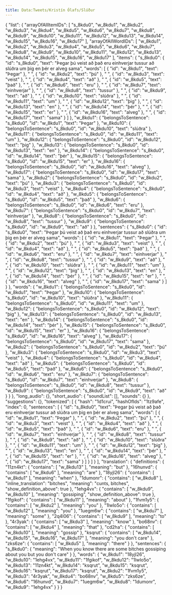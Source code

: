 ```yaml
---
title: Data:Tweets/Kristín Ólafs/Slúður
---
```


{
    "list": {
        "arrayOfAllItemIDs": [
            "s_8kdu0",
            "w_8kdu1",
            "w_8kdu2",
            "w_8kdu3",
            "w_8kdu4",
            "w_8kdu5",
            "w_8kdu6",
            "w_8kdu7",
            "w_8kdu8",
            "w_8kdu9",
            "w_8kdu10",
            "w_8kdu11",
            "w_8kdu12",
            "w_8kdu13",
            "w_8kdu14",
            "w_8kdu15",
            "w_8kdu16",
            "w_8kdu17"
        ],
        "arrayOfAllWordIDs": [
            "w_8kdu1",
            "w_8kdu2",
            "w_8kdu3",
            "w_8kdu4",
            "w_8kdu5",
            "w_8kdu6",
            "w_8kdu7",
            "w_8kdu8",
            "w_8kdu9",
            "w_8kdu10",
            "w_8kdu11",
            "w_8kdu12",
            "w_8kdu13",
            "w_8kdu14",
            "w_8kdu15",
            "w_8kdu16",
            "w_8kdu17"
        ],
        "items": {
            "s_8kdu0": {
                "id": "s_8kdu0",
                "text": "Þegar þú veist að það eru einhverjar tussur að slúðra um þig en þér er alveg sama",
                "words": [
                    {
                        "id": "w_8kdu1",
                        "text": "Þegar"
                    },
                    " ",
                    {
                        "id": "w_8kdu2",
                        "text": "þú"
                    },
                    " ",
                    {
                        "id": "w_8kdu3",
                        "text": "veist"
                    },
                    " ",
                    {
                        "id": "w_8kdu4",
                        "text": "að"
                    },
                    " ",
                    {
                        "id": "w_8kdu5",
                        "text": "það"
                    },
                    " ",
                    {
                        "id": "w_8kdu6",
                        "text": "eru"
                    },
                    " ",
                    {
                        "id": "w_8kdu7",
                        "text": "einhverjar"
                    },
                    " ",
                    {
                        "id": "w_8kdu8",
                        "text": "tussur"
                    },
                    " ",
                    {
                        "id": "w_8kdu9",
                        "text": "að"
                    },
                    " ",
                    {
                        "id": "w_8kdu10",
                        "text": "slúðra"
                    },
                    " ",
                    {
                        "id": "w_8kdu11",
                        "text": "um"
                    },
                    " ",
                    {
                        "id": "w_8kdu12",
                        "text": "þig"
                    },
                    " ",
                    {
                        "id": "w_8kdu13",
                        "text": "en"
                    },
                    " ",
                    {
                        "id": "w_8kdu14",
                        "text": "þér"
                    },
                    " ",
                    {
                        "id": "w_8kdu15",
                        "text": "er"
                    },
                    " ",
                    {
                        "id": "w_8kdu16",
                        "text": "alveg"
                    },
                    " ",
                    {
                        "id": "w_8kdu17",
                        "text": "sama"
                    }
                ]
            },
            "w_8kdu1": {
                "belongsToSentence": "s_8kdu0",
                "id": "w_8kdu1",
                "text": "Þegar"
            },
            "w_8kdu10": {
                "belongsToSentence": "s_8kdu0",
                "id": "w_8kdu10",
                "text": "slúðra"
            },
            "w_8kdu11": {
                "belongsToSentence": "s_8kdu0",
                "id": "w_8kdu11",
                "text": "um"
            },
            "w_8kdu12": {
                "belongsToSentence": "s_8kdu0",
                "id": "w_8kdu12",
                "text": "þig"
            },
            "w_8kdu13": {
                "belongsToSentence": "s_8kdu0",
                "id": "w_8kdu13",
                "text": "en"
            },
            "w_8kdu14": {
                "belongsToSentence": "s_8kdu0",
                "id": "w_8kdu14",
                "text": "þér"
            },
            "w_8kdu15": {
                "belongsToSentence": "s_8kdu0",
                "id": "w_8kdu15",
                "text": "er"
            },
            "w_8kdu16": {
                "belongsToSentence": "s_8kdu0",
                "id": "w_8kdu16",
                "text": "alveg"
            },
            "w_8kdu17": {
                "belongsToSentence": "s_8kdu0",
                "id": "w_8kdu17",
                "text": "sama"
            },
            "w_8kdu2": {
                "belongsToSentence": "s_8kdu0",
                "id": "w_8kdu2",
                "text": "þú"
            },
            "w_8kdu3": {
                "belongsToSentence": "s_8kdu0",
                "id": "w_8kdu3",
                "text": "veist"
            },
            "w_8kdu4": {
                "belongsToSentence": "s_8kdu0",
                "id": "w_8kdu4",
                "text": "að"
            },
            "w_8kdu5": {
                "belongsToSentence": "s_8kdu0",
                "id": "w_8kdu5",
                "text": "það"
            },
            "w_8kdu6": {
                "belongsToSentence": "s_8kdu0",
                "id": "w_8kdu6",
                "text": "eru"
            },
            "w_8kdu7": {
                "belongsToSentence": "s_8kdu0",
                "id": "w_8kdu7",
                "text": "einhverjar"
            },
            "w_8kdu8": {
                "belongsToSentence": "s_8kdu0",
                "id": "w_8kdu8",
                "text": "tussur"
            },
            "w_8kdu9": {
                "belongsToSentence": "s_8kdu0",
                "id": "w_8kdu9",
                "text": "að"
            }
        },
        "sentences": {
            "s_8kdu0": {
                "id": "s_8kdu0",
                "text": "Þegar þú veist að það eru einhverjar tussur að slúðra um þig en þér er alveg sama",
                "words": [
                    {
                        "id": "w_8kdu1",
                        "text": "Þegar"
                    },
                    " ",
                    {
                        "id": "w_8kdu2",
                        "text": "þú"
                    },
                    " ",
                    {
                        "id": "w_8kdu3",
                        "text": "veist"
                    },
                    " ",
                    {
                        "id": "w_8kdu4",
                        "text": "að"
                    },
                    " ",
                    {
                        "id": "w_8kdu5",
                        "text": "það"
                    },
                    " ",
                    {
                        "id": "w_8kdu6",
                        "text": "eru"
                    },
                    " ",
                    {
                        "id": "w_8kdu7",
                        "text": "einhverjar"
                    },
                    " ",
                    {
                        "id": "w_8kdu8",
                        "text": "tussur"
                    },
                    " ",
                    {
                        "id": "w_8kdu9",
                        "text": "að"
                    },
                    " ",
                    {
                        "id": "w_8kdu10",
                        "text": "slúðra"
                    },
                    " ",
                    {
                        "id": "w_8kdu11",
                        "text": "um"
                    },
                    " ",
                    {
                        "id": "w_8kdu12",
                        "text": "þig"
                    },
                    " ",
                    {
                        "id": "w_8kdu13",
                        "text": "en"
                    },
                    " ",
                    {
                        "id": "w_8kdu14",
                        "text": "þér"
                    },
                    " ",
                    {
                        "id": "w_8kdu15",
                        "text": "er"
                    },
                    " ",
                    {
                        "id": "w_8kdu16",
                        "text": "alveg"
                    },
                    " ",
                    {
                        "id": "w_8kdu17",
                        "text": "sama"
                    }
                ]
            }
        },
        "words": {
            "w_8kdu1": {
                "belongsToSentence": "s_8kdu0",
                "id": "w_8kdu1",
                "text": "Þegar"
            },
            "w_8kdu10": {
                "belongsToSentence": "s_8kdu0",
                "id": "w_8kdu10",
                "text": "slúðra"
            },
            "w_8kdu11": {
                "belongsToSentence": "s_8kdu0",
                "id": "w_8kdu11",
                "text": "um"
            },
            "w_8kdu12": {
                "belongsToSentence": "s_8kdu0",
                "id": "w_8kdu12",
                "text": "þig"
            },
            "w_8kdu13": {
                "belongsToSentence": "s_8kdu0",
                "id": "w_8kdu13",
                "text": "en"
            },
            "w_8kdu14": {
                "belongsToSentence": "s_8kdu0",
                "id": "w_8kdu14",
                "text": "þér"
            },
            "w_8kdu15": {
                "belongsToSentence": "s_8kdu0",
                "id": "w_8kdu15",
                "text": "er"
            },
            "w_8kdu16": {
                "belongsToSentence": "s_8kdu0",
                "id": "w_8kdu16",
                "text": "alveg"
            },
            "w_8kdu17": {
                "belongsToSentence": "s_8kdu0",
                "id": "w_8kdu17",
                "text": "sama"
            },
            "w_8kdu2": {
                "belongsToSentence": "s_8kdu0",
                "id": "w_8kdu2",
                "text": "þú"
            },
            "w_8kdu3": {
                "belongsToSentence": "s_8kdu0",
                "id": "w_8kdu3",
                "text": "veist"
            },
            "w_8kdu4": {
                "belongsToSentence": "s_8kdu0",
                "id": "w_8kdu4",
                "text": "að"
            },
            "w_8kdu5": {
                "belongsToSentence": "s_8kdu0",
                "id": "w_8kdu5",
                "text": "það"
            },
            "w_8kdu6": {
                "belongsToSentence": "s_8kdu0",
                "id": "w_8kdu6",
                "text": "eru"
            },
            "w_8kdu7": {
                "belongsToSentence": "s_8kdu0",
                "id": "w_8kdu7",
                "text": "einhverjar"
            },
            "w_8kdu8": {
                "belongsToSentence": "s_8kdu0",
                "id": "w_8kdu8",
                "text": "tussur"
            },
            "w_8kdu9": {
                "belongsToSentence": "s_8kdu0",
                "id": "w_8kdu9",
                "text": "að"
            }
        }
    },
    "long_audio": {},
    "short_audio": {
        "soundList": [],
        "sounds": {}
    },
    "suggestions": {},
    "tokenized": [
        {
            "hash": "1d1crui",
            "hashOfIds": "1tz9afe",
            "index": 0,
            "sentences": [
                {
                    "id": "s_8kdu0",
                    "text": "Þegar þú veist að það eru einhverjar tussur að slúðra um þig en þér er alveg sama",
                    "words": [
                        {
                            "id": "w_8kdu1",
                            "text": "Þegar"
                        },
                        " ",
                        {
                            "id": "w_8kdu2",
                            "text": "þú"
                        },
                        " ",
                        {
                            "id": "w_8kdu3",
                            "text": "veist"
                        },
                        " ",
                        {
                            "id": "w_8kdu4",
                            "text": "að"
                        },
                        " ",
                        {
                            "id": "w_8kdu5",
                            "text": "það"
                        },
                        " ",
                        {
                            "id": "w_8kdu6",
                            "text": "eru"
                        },
                        " ",
                        {
                            "id": "w_8kdu7",
                            "text": "einhverjar"
                        },
                        " ",
                        {
                            "id": "w_8kdu8",
                            "text": "tussur"
                        },
                        " ",
                        {
                            "id": "w_8kdu9",
                            "text": "að"
                        },
                        " ",
                        {
                            "id": "w_8kdu10",
                            "text": "slúðra"
                        },
                        " ",
                        {
                            "id": "w_8kdu11",
                            "text": "um"
                        },
                        " ",
                        {
                            "id": "w_8kdu12",
                            "text": "þig"
                        },
                        " ",
                        {
                            "id": "w_8kdu13",
                            "text": "en"
                        },
                        " ",
                        {
                            "id": "w_8kdu14",
                            "text": "þér"
                        },
                        " ",
                        {
                            "id": "w_8kdu15",
                            "text": "er"
                        },
                        " ",
                        {
                            "id": "w_8kdu16",
                            "text": "alveg"
                        },
                        " ",
                        {
                            "id": "w_8kdu17",
                            "text": "sama"
                        }
                    ]
                }
            ]
        }
    ],
    "translation": {
        "definitions": {
            "11zn4kt": {
                "contains": [
                    "w_8kdu13"
                ],
                "meaning": "but"
            },
            "16hunvd": {
                "contains": [
                    "w_8kdu6"
                ],
                "meaning": "are"
            },
            "18yjl26": {
                "contains": [
                    "w_8kdu1"
                ],
                "meaning": "when"
            },
            "1dumonr": {
                "contains": [
                    "w_8kdu8"
                ],
                "inline_translation": "bitches",
                "meaning": "cunts, bitches",
                "show_definition_above": true
            },
            "1ehg4vx": {
                "contains": [
                    "w_8kdu9",
                    "w_8kdu10"
                ],
                "meaning": "gossiping",
                "show_definition_above": true
            },
            "1fgikof": {
                "contains": [
                    "w_8kdu11"
                ],
                "meaning": "about"
            },
            "1fvm1y5": {
                "contains": [
                    "w_8kdu2"
                ],
                "meaning": "you"
            },
            "1lwlo5o": {
                "contains": [
                    "w_8kdu12"
                ],
                "meaning": "you"
            },
            "1uegm6w": {
                "contains": [
                    "w_8kdu7"
                ],
                "meaning": "some"
            },
            "2q4l06": {
                "contains": [
                    "w_8kdu9"
                ],
                "meaning": "to"
            },
            "4r3yak": {
                "contains": [
                    "w_8kdu3"
                ],
                "meaning": "know"
            },
            "bo68nv": {
                "contains": [
                    "w_8kdu4"
                ],
                "meaning": "that"
            },
            "cd2ha": {
                "contains": [
                    "w_8kdu10"
                ],
                "meaning": "gossip"
            },
            "ksqrut": {
                "contains": [
                    "w_8kdu14",
                    "w_8kdu15",
                    "w_8kdu16",
                    "w_8kdu17"
                ],
                "meaning": "you don't care"
            },
            "zks6ze": {
                "contains": [
                    "w_8kdu5"
                ],
                "meaning": "there"
            }
        },
        "sentences": {
            "s_8kdu0": {
                "meaning": "When you know there are some bitches gossiping about you but you don't care"
            }
        },
        "words": {
            "w_8kdu1": "18yjl26",
            "w_8kdu10": "1ehg4vx",
            "w_8kdu11": "1fgikof",
            "w_8kdu12": "1lwlo5o",
            "w_8kdu13": "11zn4kt",
            "w_8kdu14": "ksqrut",
            "w_8kdu15": "ksqrut",
            "w_8kdu16": "ksqrut",
            "w_8kdu17": "ksqrut",
            "w_8kdu2": "1fvm1y5",
            "w_8kdu3": "4r3yak",
            "w_8kdu4": "bo68nv",
            "w_8kdu5": "zks6ze",
            "w_8kdu6": "16hunvd",
            "w_8kdu7": "1uegm6w",
            "w_8kdu8": "1dumonr",
            "w_8kdu9": "1ehg4vx"
        }
    }
}